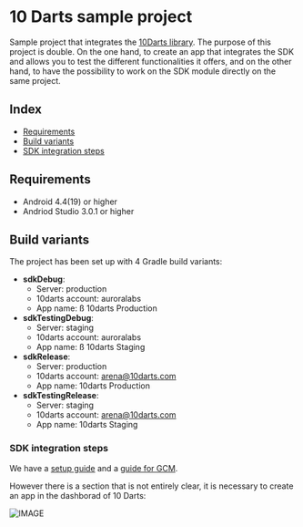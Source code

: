 # 10 Darts sample project #

Sample project that integrates the [10Darts library](https://github.com/10darts/android-TendartsSDK). The purpose of this project is double. On the one hand, to create an app that integrates the SDK and allows you to test the different functionalities it offers, and on the other hand, to have the possibility to work on the SDK module directly on the same project.

## Index ##

- [Requirements](#markdown-header-requirements)
- [Build variants](#markdown-header-build-variants)
- [SDK integration steps](#markdown-header-sdk-integration-steps)

## Requirements ##

* Android 4.4(19) or higher
* Andriod Studio 3.0.1 or higher

## Build variants ##

The project has been set up with 4 Gradle build variants:

- **sdkDebug**:
  - Server: production
  - 10darts account: auroralabs
  - App name: ß 10darts Production
- **sdkTestingDebug**:
  - Server: staging
  - 10darts account: auroralabs
  - App name: ß 10darts Staging
- **sdkRelease**:
  - Server: production
  - 10darts account: arena@10darts.com
  - App name: 10darts Production
- **sdkTestingRelease**:
  - Server: staging
  - 10darts account: arena@10darts.com
  - App name: 10darts Staging

### SDK integration steps ###

We have a [setup guide](https://docs.10darts.com/tutorials/android/setup.html) and a [guide for GCM](https://docs.10darts.com/faq/android/gcm.html).

However there is a section that is not entirely clear, it is necessary to create an app in the dashborad of 10 Darts:

![IMAGE](docs/img/dashboard_create_app.png)



